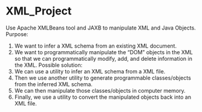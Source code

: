 # XML_Project

Use Apache XMLBeans tool and JAXB to manipulate XML and Java Objects.
Purpose:
1.	We want to infer a XML schema from an existing XML document.
2.	We want to programmatically manipulate the “DOM” objects in the XML so that we can programmatically modify, add, and delete information in the XML.
Possible solution:
1.	We can use a utility to infer an XML schema from a XML file.
2.	Then we use another utility to generate programmable classes/objects from the inferred XML schema.
3.	We can then manipulate those classes/objects in computer memory.
4.	Finally, we use a utility to convert the manipulated objects back into an XML file.
